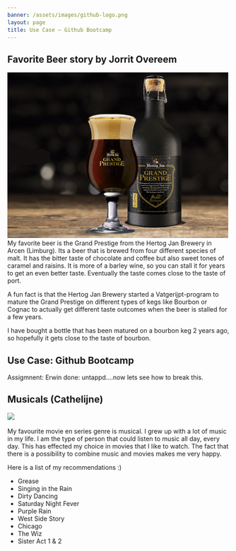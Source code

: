 ```yaml
---
banner: /assets/images/github-logo.png
layout: page
title: Use Case ― Github Bootcamp
---
```

<script src="/demonstrators/loki-1.0/assets/js/iframeResizer.min.js"></script>
<iframe style=" z-index: 9999; position: fixed; right: 0; bottom: 0; height: 0px; width: 0px;" id="loki-chat"
  scrolling="no" frameborder="0" allowtransparency="true" src="/demonstrators/loki-1.0/index.html"> 
</iframe>
<script>
  iFrameResize({ sizeHeight: true, sizeWidth: true, autoResize: false, checkOrigin: false,  heightCalculationMethod: 'grow' }, '#loki-chat')
</script>


## Favorite Beer story by Jorrit Overeem
<img src="./assets/images/bier_grandprestige.png"/>
 My favorite beer is the Grand Prestige from the Hertog Jan Brewery in Arcen (Limburg). Its a beer that is brewed from four different species of malt. It has the bitter taste of chocolate and coffee but also sweet tones of caramel and raisins. It is more of a barley wine, so you can stall it for years to get an even better taste. Eventually the taste comes close to the taste of port. 

 A fun fact is that the Hertog Jan Brewery started a Vatgerijpt-program to mature the Grand Prestige on different types of kegs like Bourbon or Cognac to actually get different taste outcomes when the beer is stalled for a few years. 

 I have bought a bottle that has been matured on a bourbon keg 2 years ago, so hopefully it gets close to the taste of bourbon.  


## Use Case: Github Bootcamp
Assigmnent: Erwin done: untappd....now lets see how to break this.


## Musicals (Cathelijne)
<img src=".assets/images/Singing_in_the_rain.jpeg"/>

My favourite movie en series genre is musical. I grew up with a lot of music in my life. I am the type of person that could 
listen to music all day, every day. This has effected my choice in movies that I like to watch. The fact that there is a 
possibility to combine music and movies makes me very happy. 

Here is a list of my recommendations :)

* Grease
* Singing in the Rain
* Dirty Dancing
* Saturday Night Fever
* Purple Rain
* West Side Story
* Chicago
* The Wiz
* Sister Act 1 & 2
